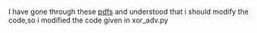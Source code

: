 I have gone through these [pdfs](https://drive.google.com/drive/folders/0B_VIn9iHJACxYnhhUGtNSGlfMEE?usp=sharing) and understood that i should modify the code,so i modified the code given in xor_adv.py